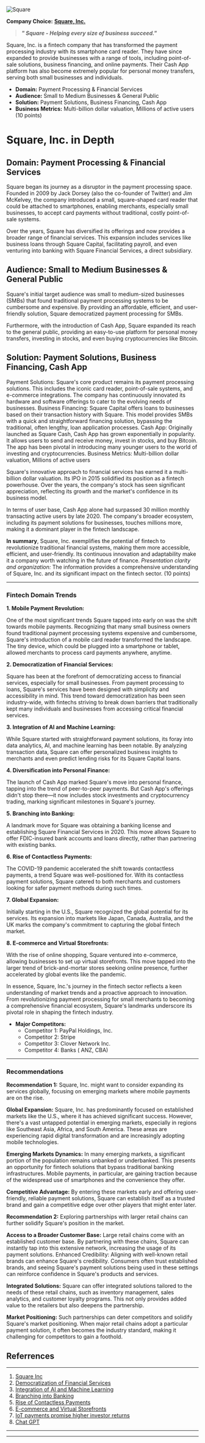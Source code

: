 
![Square](/images/Square.png)

**Company Choice:** **[Square, Inc.](https://squareup.com/au/en)**
> ***" Square - Helping every size of business succeed."***



Square, Inc. is a fintech company that has transformed the payment processing industry with its smartphone card reader. They have since expanded to provide businesses with a range of tools, including point-of-sale solutions, business financing, and online payments. Their Cash App platform has also become extremely popular for personal money transfers, serving both small businesses and individuals.

* **Domain:** Payment Processing & Financial Services
* **Audience:** Small to Medium Businesses & General Public
* **Solution:** Payment Solutions, Business Financing, Cash App
* **Business Metrics:** Multi-billion dollar valuation, Millions of active users (10 points)

# Square, Inc. in Depth
## Domain: Payment Processing & Financial Services

Square began its journey as a disruptor in the payment processing space. Founded in 2009 by Jack Dorsey (also the co-founder of Twitter) and Jim McKelvey, the company introduced a small, square-shaped card reader that could be attached to smartphones, enabling merchants, especially small businesses, to accept card payments without traditional, costly point-of-sale systems.

Over the years, Square has diversified its offerings and now provides a broader range of financial services. This expansion includes services like business loans through Square Capital, facilitating payroll, and even venturing into banking with Square Financial Services, a direct subsidiary.

## Audience: Small to Medium Businesses & General Public

Square's initial target audience was small to medium-sized businesses (SMBs) that found traditional payment processing systems to be cumbersome and expensive. By providing an affordable, efficient, and user-friendly solution, Square democratized payment processing for SMBs.

Furthermore, with the introduction of Cash App, Square expanded its reach to the general public, providing an easy-to-use platform for personal money transfers, investing in stocks, and even buying cryptocurrencies like Bitcoin.

## Solution: Payment Solutions, Business Financing, Cash App

Payment Solutions: Square's core product remains its payment processing solutions. This includes the iconic card reader, point-of-sale systems, and e-commerce integrations. The company has continuously innovated its hardware and software offerings to cater to the evolving needs of businesses.
Business Financing: Square Capital offers loans to businesses based on their transaction history with Square. This model provides SMBs with a quick and straightforward financing solution, bypassing the traditional, often lengthy, loan application processes.
Cash App: Originally launched as Square Cash, Cash App has grown exponentially in popularity. It allows users to send and receive money, invest in stocks, and buy Bitcoin. The app has been pivotal in introducing many younger users to the world of investing and cryptocurrencies.
Business Metrics: Multi-billion dollar valuation, Millions of active users

Square's innovative approach to financial services has earned it a multi-billion dollar valuation. Its IPO in 2015 solidified its position as a fintech powerhouse. Over the years, the company's stock has seen significant appreciation, reflecting its growth and the market's confidence in its business model.

In terms of user base, Cash App alone had surpassed 30 million monthly transacting active users by late 2020. The company's broader ecosystem, including its payment solutions for businesses, touches millions more, making it a dominant player in the fintech landscape.

**In summary**, Square, Inc. exemplifies the potential of fintech to revolutionize traditional financial systems, making them more accessible, efficient, and user-friendly. Its continuous innovation and adaptability make it a company worth watching in the future of finance.
*Presentation clarity and organization:* The information provides a comprehensive understanding of Square, Inc. and its significant impact on the fintech sector. (10 points)

---

### Fintech Domain Trends

**1. Mobile Payment Revolution:**

One of the most significant trends Square tapped into early on was the shift towards mobile payments. Recognizing that many small business owners found traditional payment processing systems expensive and cumbersome, Square's introduction of a mobile card reader transformed the landscape. The tiny device, which could be plugged into a smartphone or tablet, allowed merchants to process card payments anywhere, anytime.

**2. Democratization of Financial Services:**

Square has been at the forefront of democratizing access to financial services, especially for small businesses. From payment processing to loans, Square's services have been designed with simplicity and accessibility in mind. This trend toward democratization has been seen industry-wide, with fintechs striving to break down barriers that traditionally kept many individuals and businesses from accessing critical financial services.

**3. Integration of AI and Machine Learning:**

While Square started with straightforward payment solutions, its foray into data analytics, AI, and machine learning has been notable. By analyzing transaction data, Square can offer personalized business insights to merchants and even predict lending risks for its Square Capital loans.

**4. Diversification into Personal Finance:**

The launch of Cash App marked Square's move into personal finance, tapping into the trend of peer-to-peer payments. But Cash App's offerings didn't stop there—it now includes stock investments and cryptocurrency trading, marking significant milestones in Square's journey.

**5. Branching into Banking:**

A landmark move for Square was obtaining a banking license and establishing Square Financial Services in 2020. This move allows Square to offer FDIC-insured bank accounts and loans directly, rather than partnering with existing banks.

**6. Rise of Contactless Payments:**

The COVID-19 pandemic accelerated the shift towards contactless payments, a trend Square was well-positioned for. With its contactless payment solutions, Square catered to both merchants and customers looking for safer payment methods during such times.

**7. Global Expansion:**

Initially starting in the U.S., Square recognized the global potential for its services. Its expansion into markets like Japan, Canada, Australia, and the UK marks the company's commitment to capturing the global fintech market.

**8. E-commerce and Virtual Storefronts:**

With the rise of online shopping, Square ventured into e-commerce, allowing businesses to set up virtual storefronts. This move tapped into the larger trend of brick-and-mortar stores seeking online presence, further accelerated by global events like the pandemic.

In essence, Square, Inc.'s journey in the fintech sector reflects a keen understanding of market trends and a proactive approach to innovation. From revolutionizing payment processing for small merchants to becoming a comprehensive financial ecosystem, Square's landmarks underscore its pivotal role in shaping the fintech industry.

* **Major Competitors:** 
  - Competitor 1: PayPal Holdings, Inc.
  - Competitor 2: Stripe
  - Competitor 3: Clover Network Inc. 
  - Competitor 4: Banks ( ANZ, CBA)

---


### Recommendations


**Recommendation 1:** Square, Inc. might want to consider expanding its services globally, focusing on emerging markets where mobile payments are on the rise.

**Global Expansion:** Square, Inc. has predominantly focused on established markets like the U.S., where it has achieved significant success. However, there's a vast untapped potential in emerging markets, especially in regions like Southeast Asia, Africa, and South America. These areas are experiencing rapid digital transformation and are increasingly adopting mobile technologies.

**Emerging Markets Dynamics:** In many emerging markets, a significant portion of the population remains unbanked or underbanked. This presents an opportunity for fintech solutions that bypass traditional banking infrastructures. Mobile payments, in particular, are gaining traction because of the widespread use of smartphones and the convenience they offer.

**Competitive Advantage:** By entering these markets early and offering user-friendly, reliable payment solutions, Square can establish itself as a trusted brand and gain a competitive edge over other players that might enter later.

**Recommendation 2:** Exploring partnerships with larger retail chains can further solidify Square's position in the market.

**Access to a Broader Customer Base:** Large retail chains come with an established customer base. By partnering with these chains, Square can instantly tap into this extensive network, increasing the usage of its payment solutions.
Enhanced Credibility: Aligning with well-known retail brands can enhance Square's credibility. Consumers often trust established brands, and seeing Square's payment solutions being used in these settings can reinforce confidence in Square's products and services.

**Integrated Solutions:** Square can offer integrated solutions tailored to the needs of these retail chains, such as inventory management, sales analytics, and customer loyalty programs. This not only provides added value to the retailers but also deepens the partnership.

**Market Positioning:** Such partnerships can deter competitors and solidify Square's market positioning. When major retail chains adopt a particular payment solution, it often becomes the industry standard, making it challenging for competitors to gain a foothold.

**Referrences**
---
---
1. [Square Inc](https://squareup.com/au/en)
2. [Democratization of Financial Services](https://www.wired.com/story/square-register-tablet/)
3. [Integration of AI and Machine Learning](https://betakit.com/toronto-machine-learning-startup-dessa-acquired-by-square/)
4. [Branching into Banking](https://www.reuters.com/business/finance/square-launches-small-business-banking-2021-07-20/#:~:text=The%20new%20services%20come%20following,Utah%20Department%20of%20Financial%20Institutions.)
5. [Rise of Contactless Payments](https://www.businessinsider.com/square-store-payments-growth-sales-2020-2021-1)
6. [E-commerce and Virtual Storefronts](https://squareup.com/au/en/press/unboxed-2022-dayof?country_redirection=true)
7. [IoT payments promise higher investor returns](https://jfin-swufe.springeropen.com/articles/10.1186/s40854-022-00403-z)
8. [Chat GPT](https://chat.openai.com)

---
---

